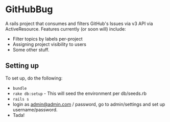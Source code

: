 # GitHubBug

A rails project that consumes and filters GitHub's Issues via v3 API via ActiveResource. Features currently (or soon will) include:

* Filter topics by labels per-project
* Assigning project visibility to users
* Some other stuff.

## Setting up 


To set up, do the following:

* `bundle`
* `rake db:setup` - This will seed the environment per db/seeds.rb
* `rails s`
* login as admin@admin.com / password, go to admin/settings and set up username/password.
* Tada!